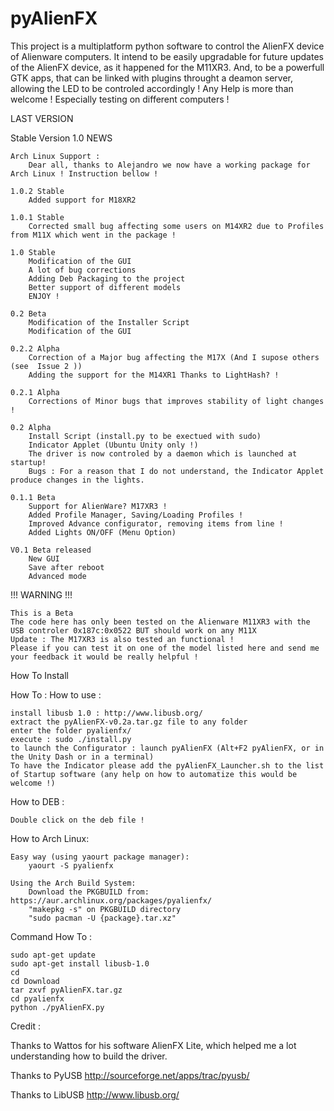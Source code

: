 pyAlienFX
=========

This project is a multiplatform python software to control the AlienFX device of Alienware computers.  It intend to be easily upgradable for future updates of the AlienFX device, as it happened for the M11XR3. And, to be a powerfull GTK apps, that can be linked with plugins throught a deamon server, allowing the LED to be controled accordingly !  Any Help is more than welcome ! Especially testing on different computers ! 

LAST VERSION

Stable Version 1.0
NEWS

    Arch Linux Support :
        Dear all, thanks to Alejandro we now have a working package for Arch Linux ! Instruction bellow ! 

    1.0.2 Stable
        Added support for M18XR2 

    1.0.1 Stable
        Corrected small bug affecting some users on M14XR2 due to Profiles from M11X which went in the package ! 

    1.0 Stable
        Modification of the GUI
        A lot of bug corrections
        Adding Deb Packaging to the project
        Better support of different models
        ENJOY ! 

    0.2 Beta
        Modification of the Installer Script
        Modification of the GUI 

    0.2.2 Alpha
        Correction of a Major bug affecting the M17X (And I supose others (see  Issue 2 ))
        Adding the support for the M14XR1 Thanks to LightHash? ! 

    0.2.1 Alpha
        Corrections of Minor bugs that improves stability of light changes ! 

    0.2 Alpha
        Install Script (install.py to be exectued with sudo)
        Indicator Applet (Ubuntu Unity only !)
        The driver is now controled by a daemon which is launched at startup!
        Bugs : For a reason that I do not understand, the Indicator Applet produce changes in the lights. 

    0.1.1 Beta
        Support for AlienWare? M17XR3 !
        Added Profile Manager, Saving/Loading Profiles !
        Improved Advance configurator, removing items from line !
        Added Lights ON/OFF (Menu Option) 

    V0.1 Beta released
        New GUI
        Save after reboot
        Advanced mode 

!!! WARNING !!!

    This is a Beta
    The code here has only been tested on the Alienware M11XR3 with the USB controler 0x187c:0x0522 BUT should work on any M11X
    Update : The M17XR3 is also tested an functional !
    Please if you can test it on one of the model listed here and send me your feedback it would be really helpful ! 

How To Install

How To : How to use :

    install libusb 1.0 : http://www.libusb.org/
    extract the pyAlienFX-v0.2a.tar.gz file to any folder
    enter the folder pyalienfx/
    execute : sudo ./install.py
    to launch the Configurator : launch pyAlienFX (Alt+F2 pyAlienFX, or in the Unity Dash or in a terminal)
    To have the Indicator please add the pyAlienFX_Launcher.sh to the list of Startup software (any help on how to automatize this would be welcome !) 

How to DEB :

    Double click on the deb file ! 

How to Arch Linux:

    Easy way (using yaourt package manager):
        yaourt -S pyalienfx 

    Using the Arch Build System:
        Download the PKGBUILD from: https://aur.archlinux.org/packages/pyalienfx/
        "makepkg -s" on PKGBUILD directory
        "sudo pacman -U {package}.tar.xz" 

Command How To :

    sudo apt-get update
    sudo apt-get install libusb-1.0
    cd
    cd Download
    tar zxvf pyAlienFX.tar.gz
    cd pyalienfx
    python ./pyAlienFX.py 

Credit :

Thanks to Wattos for his software AlienFX Lite, which helped me a lot understanding how to build the driver.

Thanks to PyUSB http://sourceforge.net/apps/trac/pyusb/

Thanks to LibUSB http://www.libusb.org/ 
